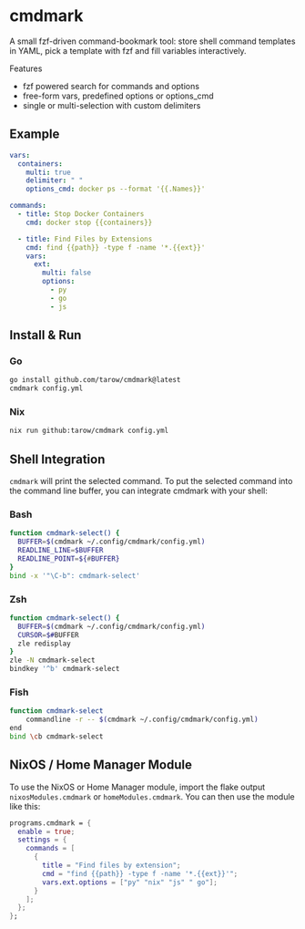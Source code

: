 # cmdmark

A small fzf-driven command-bookmark tool: store shell command templates in YAML, pick a template with fzf and fill variables interactively.

Features

- fzf powered search for commands and options
- free-form vars, predefined options or options_cmd
- single or multi-selection with custom delimiters

## Example

```yaml
vars:
  containers:
    multi: true
    delimiter: " "
    options_cmd: docker ps --format '{{.Names}}'

commands:
  - title: Stop Docker Containers
    cmd: docker stop {{containers}}

  - title: Find Files by Extensions
    cmd: find {{path}} -type f -name '*.{{ext}}'
    vars:
      ext:
        multi: false
        options:
          - py
          - go
          - js
```

## Install & Run

### Go

```bash
go install github.com/tarow/cmdmark@latest
cmdmark config.yml
```

### Nix

```bash
nix run github:tarow/cmdmark config.yml

```

## Shell Integration

`cmdmark` will print the selected command.
To put the selected command into the command line buffer, you can integrate cmdmark with your shell:

### Bash

```sh
function cmdmark-select() {
  BUFFER=$(cmdmark ~/.config/cmdmark/config.yml)
  READLINE_LINE=$BUFFER
  READLINE_POINT=${#BUFFER}
}
bind -x '"\C-b": cmdmark-select'
```

### Zsh

```sh
function cmdmark-select() {
  BUFFER=$(cmdmark ~/.config/cmdmark/config.yml)
  CURSOR=$#BUFFER
  zle redisplay
}
zle -N cmdmark-select
bindkey '^b' cmdmark-select
```

### Fish

```sh
function cmdmark-select
    commandline -r -- $(cmdmark ~/.config/cmdmark/config.yml)
end
bind \cb cmdmark-select
```

## NixOS / Home Manager Module

To use the NixOS or Home Manager module, import the flake output `nixosModules.cmdmark` or `homeModules.cmdmark`.
You can then use the module like this:

```nix
programs.cmdmark = {
  enable = true;
  settings = {
    commands = [
      {
        title = "Find files by extension";
        cmd = "find {{path}} -type f -name '*.{{ext}}'";
        vars.ext.options = ["py" "nix" "js" " go"];
      }
    ];
  };
};
```
